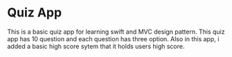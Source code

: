 # Quiz App 
This is a basic quiz app for learning swift and MVC design pattern. This quiz app has 10 question and each question has three option. Also in this app, i added a basic high score sytem that it holds users high score.
